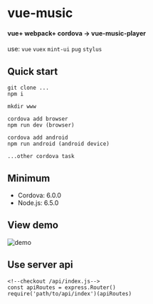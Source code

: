 # vue-music
#### vue+ webpack+ cordova -> vue-music-player
use: `vue` `vuex` `mint-ui` `pug` `stylus`

## Quick start

    git clone ...
    npm i 

    mkdir www
    
    cordova add browser
    npm run dev (browser)
    
    cordova add android
    npm run android (android device)
    
    ...other cordova task

## Minimum

* Cordova: 6.0.0
* Node.js: 6.5.0

## View demo 

![demo](http://vmusicapi.duapp.com/api/qcode?url=http://vmusicapi.duapp.com/ "demo") 

## Use server api

    <!--checkout /api/index.js-->
    const apiRoutes = express.Router()
    require('path/to/api/index')(apiRoutes)
